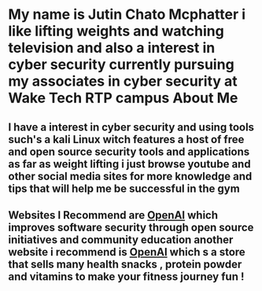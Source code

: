

# My name is Jutin Chato Mcphatter i like lifting weights and watching television and also a interest in cyber security currently pursuing my associates in cyber security at Wake Tech RTP campus   About Me 
## I have a  interest in cyber security and using tools such's a kali Linux witch features a host of free and open source security tools and applications as far as weight lifting i just browse youtube and other social media sites for more knowledge and tips that will help me be successful in the gym 
## Websites I Recommend are [OpenAI](https://owasp.org/www-project-top-ten/) which improves software security through open source initiatives and community education another website i recommend is [OpenAI](https://www.gnc.com/) which s a store that sells many health snacks , protein powder and vitamins to make  your fitness journey fun ! 
